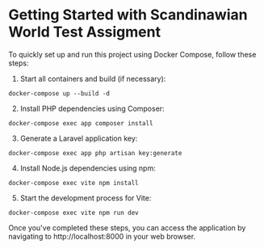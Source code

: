 # Getting Started with Scandinawian World Test Assigment

To quickly set up and run this project using Docker Compose, follow these steps:

1. Start all containers and build (if necessary):
```console
docker-compose up --build -d
```

2. Install PHP dependencies using Composer:
```console
docker-compose exec app composer install
```

3. Generate a Laravel application key:
```console
docker-compose exec app php artisan key:generate
```

4. Install Node.js dependencies using npm:
```console
docker-compose exec vite npm install
```

5. Start the development process for Vite:
```code
docker-compose exec vite npm run dev
```

Once you've completed these steps, you can access the application by navigating to http://localhost:8000 in your web browser.
